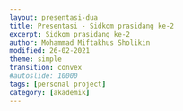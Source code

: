 ```yaml
---
layout: presentasi-dua
title: Presentasi - Sidkom prasidang ke-2
excerpt: Sidkom prasidang ke-2
author: Mohammad Miftakhus Sholikin
modified: 26-02-2021
theme: simple
transition: convex
#autoslide: 10000 
tags: [personal project]
category: [akademik]
---
```




<script>
 <style>
	mark {
		background-color: white;
		color: "#960e29";
	}
 </style>
</script>

<section
 data-markdown
 data-transition="zoom"
 id = "sampul">
 <script>
  <h4><a href = "{{ site.github.url }}/laman/akademik/"><b>Kajian <i>in silico</i> dan <i>in vitro</i> peptida antimikroba pada<br/>ayam broiler dan anak babi</b></a></h4>
  <hr><small><b>Mohammad Miftakhus Sholikin</b><br/><br/><small>Dibimbing oleh:</small><br/>Prof. Dr. Ir. Nahrowi, MS.c.<br/>Dr. Anuraga Jayanegara, S.Pt., M.Sc.<br/>Prof. Dr. Ir. Aris Tri Wahyudi, M.S.</small>
 </script>
</section>

<section
 data-markdown
 data-transition="slide-in fade-out"
 id = "daftar-isi">
 <script>
 <h4 style="text-align:left"><a href="#/sampul">Daftar Isi</a></h4>
 <h4 style="text-align:left"><small><a href="{{ site.github.url }}/akademik/presentasi-sidkom-prasidang-2/?print-pdf#/sampul">Cetak</a></small></h4>
 <div class="three-column">
  <div>
   <p style="font-size:25px">
    <a href="#/pendahuluan">1. Pendahuluan</a><br/><br/>
    <a href="#/permasalahan"><small>1.1 Permasalahan</small></a><br/>
    <a href="#/ketergantungan"><small>1.2 Ketergantungan</small></a><br/>
    <a href="#/alternatif"><small>1.3 Alternatif</small></a><br/>
    <a href="#/peptida-antimikroba"><small>1.4 Peptida Antimikroba PAM</small></a><br/>
    <a href="#/keunggulan-pam"><small>1.5 Keunggulan PAM</small></a><br/>
    <a href="#/tujuan"><small>1.6 Tujuan</small></a><br/>
    <a href="#/rumusan-masalah"><small>1.7 Rumusan Masalah</small></a><br/>
    <a href="#/kebaruan"><small>1.8 Kebaruan</small></a><br/><br/>
    <a href="#/materi-metode">2. Materi dan Metode</a><br/><br/>
    <a href="#/parameter-penelitian"><small>2.1 Parameter Penelitian</small></a><br/>
   </p>
  </div>
  <div>
   <p style="font-size:25px">
    <a href="#/aku"><small>2.2 Analisis Komponen Utama</small></a><br/>
    <a href="#/meta-analisis"><small>2.3 Meta-Analisis</small></a><br/>
    <a href="#/sintesis-clp1"><small>2.4 Sintesis Peptida CLP1</small></a><br/>
    <a href="#/antikanker"><small>2.5 Uji Antikanker</small></a><br/>
    <br/><a href="#/hasil-pembahasan">3. Hasil dan Pembahasan</a><br/><br/>
    <a href="#/karakteristik-pam"><small>3.1 Karakteristik PAM</small></a><br/>
    <a href="#/peptida-clp1"><small>3.2 Peptida CLP1</small></a><br/>
    <a href="#/antikanker-maggot"><small>3.3 Antikanker dari Maggot</small></a><br/>
    <a href="#/meta-broiler-1"><small>3.4 Meta-Analisis Ayam Broiler</small></a><br/>
    <a href="#/meta-babi-1"><small>3.4 Meta-Analisis Anak Babi</small></a><br/>
    <a href="#/mekanisme-pam-bakteri"><small>3.5 Mekanisme PAM Bakteri</small></a><br/>
   </p>
  </div>
  <div>
   <p style="font-size:25px">
    <a href="#/mekanisme-pam-invivo"><small>3.6 Mekanisme PAM <i>In Vivo</i></small></a><br/>
    <a href="#/diagram-mekanisme-pam-invivo"><small>3.7 Diagram Mekanisme PAM <i>In Vivo</i></small></a><br/>
    <br/><a href="#/simpulan">4. Simpulan</a><br/><br/>
    <a href="#/simpulan-penelitian"><small>4.1 Simpulan</small></a><br/><br/>
    <a href="#/publikasi">5. Publikasi</a><br/><br/>
    <a href="#/publikasi-penelitian"><small>5.1 Publikasi</small></a><br/>
  </div>
 </div>
 </script>
</section>

<section
 data-markdown
 data-transition="slide-in fade-out"
 id = "pendahuluan">
 <script>
 <h4><a href="#/daftar-isi">Pendahuluan</a></h4>
 </script>
</section>

<section
 data-markdown
 data-transition="slide-in fade-out"
 id = "permasalahan">
 <script>
 <h4><a href="#/daftar-isi">Permasalahan</a></h4>
 <div class="two-column">
   <div>
   <img src="{{ site.github.url }}/images/postingan/2021-01-26-sidkom-prasidang/sidkom-prasidang-permasalahan.svg"; height="475px">
  </div>
  <div>
   <br/><p align="justify" style="font-size:20px">Antibiotik imbuhan pakan (<mark><b>AIP</b></mark>) &#x2192; avilamycin, bacitracin, enramycin, flavomycin, halquinol, lincomycin, narasin, salinomycin, tiamulin, tylosin, dan virginiamycin <a href="https://www.pubvet.com.br/uploads/564b4cc69fbde87e053e3ae1b6d1f29b.pdf">(Cardinal <i>et al</i>. 2020)</a></p>
   <p style="font-size:20px">Dampak negatif AIP<br/>1. Reistensi<br/> 2. Residu<br/> 3. Alergi<br/> 4. Kanker</p>
   <p style="font-size:20px">Dilarang oleh<br/> a.<mark> FAO</mark>,<br/> b.<mark> Uni Eropa</mark>,<br/> c.<mark> WHO</mark>,<br/> d.<mark> Kementan</mark> &#x2192; permentan nomer 14 tahun 2017</p>
  </div>
 </div>
 </script>
</section>

<section
 data-markdown
 data-transition="slide-in fade-out"
 id = "ketergantungan">
 <script>
 <h4><a href="#/daftar-isi">Ketergantungan</a></h4>
 <div class="two-column">
   <div>
   <img src="{{ site.github.url }}/images/postingan/2021-01-26-sidkom-prasidang/sidkom-prasidang-ketergantungan.svg"; height="475px">
  </div>
  <div>
   <br/><br/><p align="justify" style="font-size:25px">Lalu apa yang menyebabkan peternak bergantung dengan AIP?</p>
   <p style="font-size:25px">1. Efisiensi<br/> 2. Lingkungan tropis &#x2192; sumber penyakit<br/> 3. <a href="https://en.wikipedia.org/wiki/Biosecurity"><b>Biosekuriti?</b></a></p>
   <p style="font-size:25px; color:orange"><b>Alternatif AIP</b></p>
  </div>
 </div>
 </script>
</section>

<section
 data-markdown
 data-transition="slide-in fade-out"
 id = "alternatif">
 <script>
 <h4><a href="#/daftar-isi">Alternatif</a></h4>
 <div class="two-column">
   <div>
   <img src="{{ site.github.url }}/images/postingan/2021-01-26-sidkom-prasidang/sidkom-prasidang-alternatif.svg"; height="375px">
  </div>
  <div>
   <br/><br/><p align="justify" style="font-size:25px">Alternatif AIP Gadde <i>et al.</i> (2017):</p>
   <p class="paragraf-column" style="font-size:25px">1. Probiotik<br/> 2. Prebiotik<br/> 3. Simbiotik<br/> 4. Silika aktif<br/> 5. Fitobiotik<br/> 6. Asam organik<br/> 7. <mark>Peptida aktif</mark><br/> 8. Hiperimun</p>
  </div>
 </div>
 </script>
</section>

<section
 data-markdown
 data-transition="slide-in fade-out"
 id = "peptida-antimikroba">
 <script>
 <h4><a href="#/daftar-isi">Peptida Antimikroba PAM</a></h4>
 <div class="two-column">
   <div>
   <img src="{{ site.github.url }}/images/postingan/2021-01-26-sidkom-prasidang/sidkom-prasidang-peptida-antimikroba.svg"; height="475px">
  </div>
  <div>
   <br/><p align="justify" style="font-size:25px">Karakteristik PAM (Wang <i>et al</i>. 2016):</p>
   <p align="left" class="paragraf-column" style="font-size:20px">1. Peptida (12-100 aa)<br/> 2. Bersifat amfipatik<br/> 3. Berukuran 4-12 kDa<br/> 4. Bersifat bakteriostatik dan/atau bakterisidal terhadap bakteri gram-positif, gram-negartif, fungi, khamir, dan virus</p>
   <p align="justify" style="font-size:25px">Sumber PAM: bakteri, fungi, tumbuhan, dan hewan.</p>
   <p align="justify" style="font-size:25px">PAM serangga dikelompokan menjadi lima jenis (Yi <i>et al</i>. 2014).</p>
  </div>
 </div>
 </script>
</section>

<section
 data-markdown
 data-transition="slide-in fade-out"
 id = "keunggulan-pam">
 <script>
 <h4><a href="#/daftar-isi">Keunggulan PAM</a></h4>
 <div class="two-column">
   <div>
   <img src="{{ site.github.url }}/images/postingan/2021-01-26-sidkom-prasidang/sidkom-prasidang-keunggulan-pam.svg"; height="275px">
  </div>
  <div>
   <p align="justify" style="font-size:25px">Keunggulan PAM (Hao Xiao <i>et al</i>. 2015).</p>
   <p align="justify" style="font-size:20px">1. Tidak menimbulkan residu<br/> 2. Antimikroba spektrum luas<br/> 3. Bersifat antikanker<br/> 4. Menurunkan konversi pakan<br/> 5. Meningkatkan bobot potong<br/> 6. Memperbaiki morfologi usus halus</p>
  </div>
 </div>
 </script>
</section>

<section
 data-markdown
 data-transition="slide-in fade-out"
 id = "tujuan">
 <script>
 <h4><a href="#/daftar-isi">Tujuan</a></h4>
 <p align="left" style="font-size:24px"><mark>Tujuan umum</mark>: <br/>evaluasi PAM &#x2192; <i>in silico</i> dan <i>in vitro</i> &#x2192; performa pertumbuhan (ayam broiler dan anak babi). <br/><br/><mark>Tujuan khusus</mark>: <br/>i. karakteristik PAM, <br/>ii. sintesis PAM (CLP1), <br/>iii. ekstrak maggot sebagai antikanker, <br/>iv. kajian komprehensif PAM (meta-analisis), dan <br/>v. level optimal pemberiannya.
 </script>
</section>

<section
 data-markdown
 data-transition="slide-in fade-out"
 id = "rumusan-masalah">
 <script>
 <h4><a href="#/daftar-isi">Rumusan Masalah</a></h4>
 <p align="center" style="font-size:20px"><img src="{{ site.github.url }}/images/postingan/2021-01-26-sidkom-prasidang/sidkom-prasidang-rumusan-masalah.svg"; height="475px"> <br/>Rumusan Masalah <mark>Kajian <i>In Silico</i> dan <i>In Vitro</i> Peptida Antimikroba pada Ayam Broiler dan Anak Babi</mark></p>
 </script>
</section>

<section
 data-markdown
 data-transition="slide-in fade-out"
 id = "kebaruan">
 <script>
 <h4><a href="#/daftar-isi">Kebaruan</a></h4>
   <p align="left" style="font-size:20px"><mark>Penelitian terdahulu</mark>:<br/> 1. <b>Park <i>et al</i>. (2017)</b> berhasil mengisolasi PAM (cecropin like-peptide 1 atau CLP1) dari maggot,<br/> 2. Meta-analisis aditif antimikroba (tidak hanya PAM) telah dilaporkan oleh <b>Vanrolleghem <i>et al</i>. (2019) dan Xu <i>et al</i>. (2021)</b> pada ternak babi.</p>
   <p align="left" style="font-size:20px"><mark>Kebaruan</mark>:<br/> 1. <b>Produk</b> plasmid pt7CFE1-CHis yang disisipi cDNA CLP1,<br/> 2. <b>Produk</b> ekstrak antikanker maggot<br/> 3. <b>Metodologi</b> pemetaan karakteristik PAM berdasarkan bobot molekul, sekuen asam amino, dan nilai konsentrasi hambat minimal,<br/> 4. <b>Metodologi</b> kajian komprehensif <i>in vivo</i> PAM dan rekomendasi level pengguanaannya.</p>
 </script>
</section>

<section
 data-markdown
 data-transition="slide-in fade-out"
 id = "materi-metode">
 <script>
 <h4><a href="#/daftar-isi">Materi dan Metode</a></h4>
 </script>
</section>

<section
 data-markdown
 data-transition="slide-in fade-out"
 id = "parameter-penelitian">
 <script>
 <h4><a href="#/daftar-isi">Parameter Penelitian</a></h4>
 <p align="center" style="font-size:20px"><img src="{{ site.github.url }}/images/postingan/2021-01-26-sidkom-prasidang/sidkom-prasidang-parameter-penelitian.svg"; height="475px"> <br/>Parameter <mark>Kajian <i>In Silico</i> dan <i>In Vitro</i> Peptida Antimikroba pada Ayam Broiler dan Anak Babi</mark>.</p>
 </script>
</section>

<section
 data-markdown
 data-transition="slide-in fade-out"
 id = "aku">
 <script>
 <h4><a href="#/daftar-isi">Analisis Komponen Utama</a></h4>
 <div class="two-column">
   <div>
     <br/><br/><p align="justify" style="font-size:25px">Mereduksi data dari multivariabel menjadi komponen utama yang lebih sederhana</a></p>
     <p style="font-size:25px">Tujuan:<br/> 1. Penyederhanaan data<br/> 2. Ukuran statistik &#x2192; <mark>nilai eigen</mark><br/> 3. Karakterisasi data &#x2192; <mark>grafik biplot</mark></p>
  </div>
  <div>
   <img src="{{ site.github.url }}/images/postingan/2021-01-26-sidkom-prasidang/sidkom-prasidang-aku.svg"; height="475px">
  </div>
 </div>
 </script>
</section>

<section
 data-markdown
 data-transition="slide-in fade-out"
 id = "langkah-aku">
 <script>
 <h4><a href="#/daftar-isi">Langkah Analisis Komponen Utama</a></h4>
 <p style="font-size:20px"><img src="{{ site.github.url }}/images/postingan/2021-01-26-sidkom-prasidang/sidkom-prasidang-langkah-aku.svg"; height="475px"><br/>Langkah tabulasi data dan analisis menggunakan analisis komponen utama</p>
 </script>
</section>

<section
 data-markdown
 data-transition="slide-in fade-out"
 id = "meta-analisis">
 <script>
 <h4><a href="#/daftar-isi">Meta-Analisis</a></h4>
 <div class="two-column">
   <div>
     <p align="justify" style="font-size:25px">Kuantifikasi hasil-hasil penelitian agar kajian menjadi komprehensif. Adapun pemilahan literatur mengacu pada PRISMA-P (<a href="https://www.bmj.com/lookup/doi/10.1136/bmj.g7647">Shamseer et al. 2015</a>)</p>
     <p style="font-size:25px; color:#b32400">1. Identifikasi<br/> 2. Penyortiran<br/> 3. Kelayakan<br/> 4. Penyusunan data</p>
  </div>
  <div>
   <img src="{{ site.github.url }}/images/postingan/2021-01-26-sidkom-prasidang/sidkom-prasidang-metal.svg"; height="475px">
  </div>
 </div>
 </script>
</section>

<section
 data-markdown
 data-transition="slide-in fade-out"
 id = "langkah-meta-analisis">
 <script>
 <h4><a href="#/daftar-isi">Langkah Meta-Analisis</a></h4>
 <p align="center" style="font-size:20px"><img src="{{ site.github.url }}/images/postingan/2021-01-26-sidkom-prasidang/sidkom-prasidang-langkah-metal.svg"; height="475px"><br/> Langkah pemilihan literatur yang dipergunakan dalam meta-analisis<br/> pengaruh PAM terhadap performa ayam broiler dan anak babi</p>
 </script>
</section>

<section
 data-markdown
 data-transition="slide-in fade-out"
 id = "sintesis-clp1">
 <script>
 <h4><a href="#/daftar-isi">Sintesis <i>Cecropin Like-Peptide</i> 1 asal Maggot</a></h4>
 <div class="two-column">
   <div>
     <p align="justify" style="font-size:25px">RNA diekstraksi dari maggot (<i>Hermitia illucens</i>)</p>
     <p style="font-size:25px; color:#b32400"><b>Komplemen DNA CLP1</b>: 5’-GGT TGG CGG AAG AGG GTC TTC; 3’- TTA TCC TTG TTG TGG TGG TCC ACC TCG<br/></p>
     <p style="font-size:25px; color:#b32400"><b>T7</b>: 5’ – AAC GAC GGC CAG TGA ATT GTA ATA</p>
     <p style="font-size:25px; color:#b32400"><b>IRES (<i>internal ribosome entry site</i>)</b>: 5’ – ATG GGT GGT GGC CAT ATT ATC ATC</p>
     <p style="font-size:25px; color:#b32400"><b><i>His-tagged</i> (<i>internal ribosome entry site</i>)</b>: 5’ – ATG GTG ATG GTG ATG ATG</p>
  </div>
  <div>
   <img src="{{ site.github.url }}/images/postingan/2021-01-26-sidkom-prasidang/sidkom-prasidang-penyisipan-clp1.svg"; height="475px">
  </div>
 </div>
 </script>
</section>

<section
 data-markdown
 data-transition="slide-in fade-out"
 id = "ektraksi-rna">
 <script>
 <h4><a href="#/daftar-isi">Langkah Ekstraksi RNA asal Maggot</a></h4>
 <p align="center" style="font-size:20px"><img src="{{ site.github.url }}/images/postingan/2021-01-26-sidkom-prasidang/sidkom-prasidang-ekstraksi-rna.svg"; height="350px"><br/> Langkah ekstraksi RNA dari Maggot</p>
 </script>
</section>

<section
 data-markdown
 data-transition="slide-in fade-out"
 id = "pembuatan-fragmen-clp1">
 <script>
 <h4><a href="#/daftar-isi">Langkah Penyisipan cDNA CLP1 pada Plasmid pt7CFE1-CHis</a></h4>
 <p align="center" style="font-size:20px"><img src="{{ site.github.url }}/images/postingan/2021-01-26-sidkom-prasidang/sidkom-prasidang-langkah-penyisipan-clp1.svg"; height="450px"><br/> Langkah penyisipan cDNA CLP1 pada <i>multiple cloning site</i> (MSC) pada plasmid pt7CFE1-CHis</p>
 </script>
</section>

<section
 data-markdown
 data-transition="slide-in fade-out"
 id = "antikanker">
 <script>
 <h4><a href="#/daftar-isi">Uji Antikanker</a></h4>
 <p align="center" style="font-size:20px"><img src="{{ site.github.url }}/images/postingan/2021-01-26-sidkom-prasidang/sidkom-prasidang-uji-antikanker.svg"; height="475px"><br/> Sel kanker <b>MOLT4</b> (<a href="https://en.wikipedia.org/wiki/Acute_lymphoblastic_leukemia">leukemia limfoblastik akut</a>)<br/>dan <b>K562</b> (<a href="https://en.wikipedia.org/wiki/Chronic_myelogenous_leukemia">leukemia myelogenous kronis</a>)</p>
 </script>
</section>

<section
 data-markdown
 data-transition="slide-in fade-out"
 id = "langkah-antikanker">
 <script>
 <h4><a href="#/daftar-isi">Langkah Uji Antikanker</a></h4>
 <p align="center" style="font-size:20px"><img src="{{ site.github.url }}/images/postingan/2021-01-26-sidkom-prasidang/sidkom-prasidang-langkah-uji-antikanker.svg"; height="450px"><br/> Langkah uji antikanker ekstrak etanol dan akuades dari maggot</p>
 </script>
</section>

<section
 data-markdown
 data-transition="slide-in fade-out"
 id = "hasil-pembahasan">
 <script>
 <h4><a href="#/daftar-isi">Hasil dan Pembahasan</a></h4>
 </script>
</section>

<section
 data-markdown
 data-transition="slide-in fade-out"
 id = "karakteristik-pam">
 <script>
 <h4><a href="#/daftar-isi">Karakteristik PAM</a></h4>
 <p align="center" style="font-size:20px"><img src="{{ site.github.url }}/images/postingan/2021-01-26-sidkom-prasidang/sidkom-prasidang-biplot-pam.svg"; height="475px"><br/>Kuadran: 1. Jenis lain (KHM gram+) 2. α-heliks dan glisin, 3. sistein (KHM khamir dan gram-),<br/> 4. prolin (KHM fungi), sifat PAM pada kuadran 1 dan 3 memiliki perbedaan yang kontras<br/> demikian pula dengan kuadran 2 dan 4</p>
 </script>
</section>

<section
 data-markdown
 data-transition="slide-in fade-out"
 id = "peptida-clp1">
 <script>
 <h4><a href="#/daftar-isi">Peptida CLP1</a></h4>
 <p align="center" style="font-size:20px"><img src="{{ site.github.url }}/images/postingan/2021-01-26-sidkom-prasidang/sidkom-prasidang-peptida-clp1.svg"; height="375px"><br/> Hasil pengujian SDS-page, dot blot, dan mikroskop flourosen dari A. Kontrol negatif<br/>B. <i>Green fluorescent</i> protein C. Peptida CLP1</p>
 </script>
</section>

<section
 data-markdown
 data-transition="slide-in fade-out"
 id = "sds-page">
 <script>
 <h4><a href="#/daftar-isi">Hasil Pengujian Menggunakan SDS-Page</a></h4>
 <p align="center" style="font-size:20px"><img src="{{ site.github.url }}/images/postingan/2021-01-26-sidkom-prasidang/sidkom-prasidang-hasil-sds-page.svg"; height="375px"><br/> Hasil pengujian SDS-page, dot blot, dan mikroskop flourosen dari A. Kontrol negatif<br/>B. <i>Green fluorescent</i> protein C. Peptida CLP1</p>
 </script>
</section>

<section
 data-markdown
 data-transition="slide-in fade-out"
 id = "antikanker-maggot">
 <script>
 <h4><a href="#/daftar-isi">Nilai IC50 Ekstrak Etanol dan Akuades dari Maggot</a></h4>
 <p align="center" style="font-size:20px"><img src="{{ site.github.url }}/images/postingan/2021-01-26-sidkom-prasidang/sidkom-prasidang-ic50.svg"; height="375px"><br/> Nilai IC50 dari ekstrak akuades dan etanol maggot, sitotoksisititas<br/> (i) sitotoksik potensial &#x2192; IC50 <100 μg mL<sup>-1</sup>,<br/> (ii) sitotoksik moderat &#x2192; 100 μg mL<sup>-1</sup> < IC50 < 1000 μg mL<sup>-1</sup> dan<br/> (iii) tidak toksik &#x2192; IC50 >1000 μg mL <sup>-1</sup> (Yun <i>et al</i>. 2017).</p>
 </script>
</section>

<section
 data-markdown
 data-transition="slide-in fade-out"
 id = "meta-broiler-1">
 <script>
 <h4><a href="#/daftar-isi">Tabel Meta-Analisis: Performa Pertumbuhan Ayam Broiler</a></h4>
 <p align="center" style="font-size:20px"><img src="{{ site.github.url }}/images/postingan/2021-01-26-sidkom-prasidang/sidkom-prasidang-meta-broiler-1.svg"; height="375px"><br/> Performa pertumbuhan ayam broiler fase starter dan finisher (BB, PPBH,<br/> dan FCR) nyata meningkat sedangkan, KPH tidak signifikan.</p>
 </script>
</section>

<section
 data-markdown
 data-transition="slide-in fade-out"
 id = "meta-broiler-2">
 <script>
 <h4><a href="#/daftar-isi">Tabel Meta-Analisis: Performa Pertumbuhan Ayam Broiler (lanjutan)</a></h4>
 <p align="center" style="font-size:20px"><img src="{{ site.github.url }}/images/postingan/2021-01-26-sidkom-prasidang/sidkom-prasidang-meta-broiler-2.svg"; height="250px"><br/> Total fase parameter (BB, PPBH, dan FCR) nyata meningkat, KPH tidak signifikan.</p>
 </script>
</section>

<section
 data-markdown
 data-transition="slide-in fade-out"
 id = "meta-babi-1">
 <script>
 <h4><a href="#/daftar-isi">Tabel Meta-Analisis: Performa Pertumbuhan Anak Babi</a></h4>
 <p align="center" style="font-size:20px"><img src="{{ site.github.url }}/images/postingan/2021-01-26-sidkom-prasidang/sidkom-prasidang-meta-babi-1.svg"; height="375px"><br/> Fase 1 dan 2 dari pertumbuhan anak babi, parameter (BB, PPBH, KPH,<br/> dan FCR) nyata meningkat sedangkan, KPH pada fase 2 tidak signifikan</p>
 </script>
</section>

<section
 data-markdown
 data-transition="slide-in fade-out"
 id = "meta-babi-2">
 <script>
 <h4><a href="#/daftar-isi">Tabel Meta-Analisis: Performa Pertumbuhan Anak Babi (lanjutan)</a></h4>
 <p align="center" style="font-size:20px"><img src="{{ site.github.url }}/images/postingan/2021-01-26-sidkom-prasidang/sidkom-prasidang-meta-babi-2.svg"; height="250px"><br/> Total fase anak babi, parameter BB nyata meningkat, parameter lain tidak signifikan</p>
 </script>
</section>

<section
 data-markdown
 data-transition="slide-in fade-out"
 id = "mekanisme-pam-bakteri">
 <script>
 <h4><a href="#/daftar-isi">Mekanisme Kerja PAM terhadap Bakteri Patogen</a></h4>
 <div class="two-column">
  <div>
    <img src="{{ site.github.url }}/images/postingan/2021-01-26-sidkom-prasidang/sidkom-prasidang-mekanisme-pam-bakteri.svg"; height="375px">
  </div>
  <div>
    <p align="left" style="font-size:20px">Model pengahambatan peptida antimikroba</p>
    <table style="width: 100%; border: 0px; font-size: 20px">
    <tr>
        <td>A.</td>
        <td><mark>perusakan dinding sel</mark>,</td>
    </tr>
    <tr>
        <td>B.</td>
        <td><mark>pengikatan nutrien dan mineral</mark>,</td>
    </tr>
    <tr>
        <td>C.</td>
        <td><mark>perusakan transkripsi DNA</mark>,</td>
    </tr>
    <tr>
        <td>D.</td>
        <td><mark>penghambatan translasi RNA</mark>,</td>
    </tr>
    <tr>
        <td>E.</td>
        <td><mark>penghambatan fungsi ribosom</mark> dalam sintesis protein, dan</td>
    </tr>
    <tr>
        <td>F.</td>
        <td><mark>pemblokiran protein chaperone</mark>, protein ini diperlukan untuk melipat protein dengan benar,</td>
    </tr>
    <tr>
        <td>G.</td>
        <td><mark><mark>penghambatan respirasi seluler dan induksi pembentukan ROS</mark> dan kerusakan integritas membran sel mitokondria dan kegagalan pembentukan ATP dan NADH (modifikasi Hao Xiao <i>et al</i>. 2015)</td>
    </tr>
    <tr></tr>
    </table>
  </div>
 </div>
 </script>
</section>

<section
 data-markdown
 data-transition="slide-in fade-out"
 id = "mekanisme-pam-invivo">
 <script>
  <h4><a href="#/daftar-isi">Mekanisme Kerja PAM dalam Meningkatkan Perfoma Pertumbuhan</a></h4>
  <table style="width: 100%; border: 0px; font-size: 25px">
    <tr>
        <td></td>
        <td><mark>Menyebabkan:</mark></td>
    </tr>
    <tr>
        <td>1.</td>
        <td>PAM mengeliminasi bakteri patogen yang menutupi dinding usus halus sehingga poliferasi bakteri asam laktat meningkat,</td>
    </tr>
    <tr>
        <td>2.</td>
        <td>PAM memperbaiki status imunitas lumen usus dengan menginduksi pembentukan senyawa imunostimulan,</td>
    </tr>
    <tr>
        <td>3.</td>
        <td>ekosistem saluran cerna yang seimbang menyebabkan peningkatan perkembangan morfologi vilus usus.</td>
    </tr>
    <tr>
        <td></td>
        <td><br/><mark>Dampak:</mark></td>
    </tr>
    <tr>
        <td>1.</td>
        <td>Rasio vilus terhadap kedalaman kripta meningkat,</td>
    </tr>
    <tr>
        <td>2.</td>
        <td>memperluas bidang penyerapan,</td>
    </tr>
    <tr>
        <td>3.</td>
        <td>penyerapan nutrien lebih banyak dan efisien, dan</td>
    </tr>
    <tr>
        <td>4.</td>
        <td>meningkatkan performa pertumbuhan.</td>
    </tr>
    <tr></tr>
  </table>
 </script>
</section>

<section
 data-markdown
 data-transition="slide-in fade-out"
 id = "diagram-mekanisme-pam-invivo">
 <script>
 <small><a href="#/daftar-isi">Diagram Mekanisme Kerja PAM dalam Meningkatkan Perfoma Pertumbuhan</a></small>
 <p align="center" style="font-size:20px"><img src="{{ site.github.url }}/images/postingan/2021-01-26-sidkom-prasidang/sidkom-prasidang-mekanisme-pam-invivo.svg"; width="875px"><br/> Mekanime PAM dalam meningkatkan performa pertumbuhan ayam broiler<br/> dan anak babi berdasarkan hasil meta-analisis</p>
 </script>
</section>

<section
 data-markdown
 data-transition="slide-in fade-out"
 id = "simpulan">
 <script>
 <h4><a href="#/daftar-isi">Simpulan</a></h4>
 </script>
</section>

<section
 data-markdown
 data-transition="slide-in fade-out"
 id = "simpulan-penelitian">
 <script>
 <h4><a href="#/daftar-isi">Simpulan</a></h4>
 <p align="justify" style="font-size:25px">1. Ayam broiler dan anak babi dapat dipicu performa pertumbuhannya menggunakan peptida antimikroba<br/> 2. Level optimal peptida antimikroba pada <b style="color:#b32400">ayam broiler adalah 337 dan 359 mg Kg<sup>-1</sup></b> masing-masing pada fase starter dan finisher secara berurutan. Level optimal untuk <b style="color:#b32400">anak babi yaitu, 213 dan 221 mg Kg<sup>-1</sup></b> masing-masing pada fase 1 dan 2 secara berurutan.<br/> 3. Nilai IC50 ekstrak etanol maggot adalah 203.76 dan 246.2 μg mL<sup>-1</sup></b> masing-masing pada sel leukimia MOLT4 dan K562 secara berurutan.</p>
 </script>
</section>

<section
 data-markdown
 data-transition="slide-in fade-out"
 id = "publikasi">
 <script>
 <h4><a href="#/daftar-isi">Publikasi</a></h4>
 </script>
</section>

<section 
	data-markdown
	data-transition="slide-in fade-out"
	id = "publikasi-penelitian">
	<script>
	<h4><a href="#/daftar-isi">Publikasi</a></h4>

	|<small>No.</small>|<small>Publikasi</small>|<small>Jenis</small>|<small>Status</small>|
	|:----------------|:--------|:---:|-----:|
	|<small>1.</small>|<small>A meta-analysis antimicrobial peptide effects on intestinal bacteria, immune response and antioxidant activity of broilers</small>|<small>TASJ (Q2)</small>|<small>diterima</small>|
	|<small>2.</small>|<small>A meta-analysis of the effect of antimicrobial peptide purity on the growth performance, dry matter digestibility, and  intestinal morphology of broiler</small>|<small>AAVS (Q3)</small>|<small>diterima</small>|
	|<small>3.</small>|<small>Evaluation of linear models and linear mixed models to predict the effects of antimicrobial peptides on broiler performance</small>|<small>iop</small>|<small><a href="https://iopscience.iop.org/article/10.1088/1755-1315/478/1/012002">terbit</a></small>|
	|<small>4.</small>|<small>The effect of antimicrobial peptide on growth performance, digestibility, small intestine morphology, and serum metabolites of broiler: A meta-analysis</small>|<small>AB (Q1)</small>|<small>submit</small>|
	||||
	</script>
</section>

<section
 data-markdown
 data-transition="zoom"
 id = "sampul-belakang">
 <script>
 <small>Presentasi ini dibuat menggunakan [Reveal.js Demo Website](https://lab.hakim.se/reveal-js/#/)</small>
 <br/><small><small>Kembali ke <a href="#/sampul">sampul</a> atau <a href="#/daftar-isi">daftar isi</a></small></small>
 </p>
 </script>
</section>